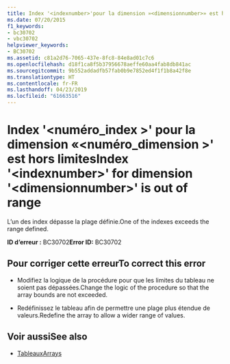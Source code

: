 ```yaml
---
title: Index '<indexnumber>'pour la dimension »<dimensionnumber>» est hors limites
ms.date: 07/20/2015
f1_keywords:
- bc30702
- vbc30702
helpviewer_keywords:
- BC30702
ms.assetid: c81a2d76-7065-437e-8fc8-84e8ad01c7c6
ms.openlocfilehash: d18f1ca8f5b37956678aeffe60aa4fab8db841ac
ms.sourcegitcommit: 9b552addadfb57fab0b9e7852ed4f1f1b8a42f8e
ms.translationtype: HT
ms.contentlocale: fr-FR
ms.lasthandoff: 04/23/2019
ms.locfileid: "61663516"
---
```

# <a name="index-indexnumber-for-dimension-dimensionnumber-is-out-of-range"></a><span data-ttu-id="f8e23-102">Index '\<numéro_index >' pour la dimension «\<numéro_dimension >' est hors limites</span><span class="sxs-lookup"><span data-stu-id="f8e23-102">Index '\<indexnumber>' for dimension '\<dimensionnumber>' is out of range</span></span>
<span data-ttu-id="f8e23-103">L’un des index dépasse la plage définie.</span><span class="sxs-lookup"><span data-stu-id="f8e23-103">One of the indexes exceeds the range defined.</span></span>  
  
 <span data-ttu-id="f8e23-104">**ID d’erreur :** BC30702</span><span class="sxs-lookup"><span data-stu-id="f8e23-104">**Error ID:** BC30702</span></span>  
  
## <a name="to-correct-this-error"></a><span data-ttu-id="f8e23-105">Pour corriger cette erreur</span><span class="sxs-lookup"><span data-stu-id="f8e23-105">To correct this error</span></span>  
  
- <span data-ttu-id="f8e23-106">Modifiez la logique de la procédure pour que les limites du tableau ne soient pas dépassées.</span><span class="sxs-lookup"><span data-stu-id="f8e23-106">Change the logic of the procedure so that the array bounds are not exceeded.</span></span>  
  
- <span data-ttu-id="f8e23-107">Redéfinissez le tableau afin de permettre une plage plus étendue de valeurs.</span><span class="sxs-lookup"><span data-stu-id="f8e23-107">Redefine the array to allow a wider range of values.</span></span>  
  
## <a name="see-also"></a><span data-ttu-id="f8e23-108">Voir aussi</span><span class="sxs-lookup"><span data-stu-id="f8e23-108">See also</span></span>

- [<span data-ttu-id="f8e23-109">Tableaux</span><span class="sxs-lookup"><span data-stu-id="f8e23-109">Arrays</span></span>](../../visual-basic/programming-guide/language-features/arrays/index.md)
